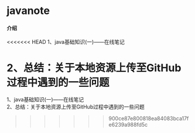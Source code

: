 # javanote

#### 介绍
<<<<<<< HEAD
1、java基础知识(一)——在线笔记

2、总结：关于本地资源上传至GitHub过程中遇到的一些问题
=======
1、java基础知识(一)——在线笔记  
2、总结：关于本地资源上传至GitHub过程中遇到的一些问题
>>>>>>> 900ce87e800818ea84083bca17fe6239a988fd5c
